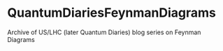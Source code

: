 # QuantumDiariesFeynmanDiagrams
Archive of US/LHC (later Quantum Diaries) blog series on Feynman Diagrams
